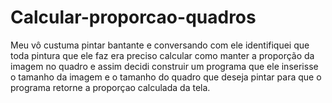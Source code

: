 # Calcular-proporcao-quadros
 Meu vô custuma pintar bantante e conversando com ele identifiquei que toda pintura que ele faz era preciso calcular como manter a proporção da imagem no quadro e assim decidi construir um programa que ele inserisse o tamanho da imagem e o tamanho do quadro que deseja pintar para que o programa retorne a proporçao calculada da tela. 
